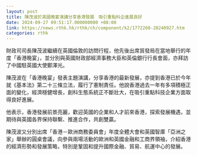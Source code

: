 ```yaml
---
layout: post
title: 陳茂波於英國晚宴演講分享香港發展　吸引重點科企進展良好
date: 2024-09-27 09:51:17.000000000 +08:00
link: https://news.rthk.hk/rthk/ch/component/k2/1772260-20240927.htm
categories: rthk
---
```


財政司司長陳茂波繼續在英國倫敦的訪問行程，他先後出席貿發局在當地舉行的年度「香港晚宴」，並分別與英國財政部經濟事務大臣和英倫銀行行長會面，亦拜訪了中國駐英國大使鄭澤光。

陳茂波在「香港晚宴」發表主題演講，分享香港的最新發展，亦提到香港已於今年就《基本法》第二十三條立法，履行了憲制責任。他說香港過去一年有多項積極正面的變化，經濟穩健增長，創科生態系統正不斷壯大，在吸引重點科技企業方面取得良好進展。

他表示，香港發展前景亮麗，歡迎英國的企業和人才前來香港，探索發展機遇，並期待與英國各界保持聯繫、推進合作，共創雙贏。

陳茂波又分別出席「香港－歐洲商務委員會」年度全體大會和英國智庫「亞洲之家」舉辦的圓桌會議，向參與兩場活動的歐洲和英國金融和工商界領袖，介紹香港的經濟形勢和發展策略，特別是鞏固和提升國際金融、貿易、航運中心的發展。

